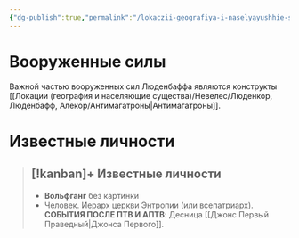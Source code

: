 ```yaml
---
{"dg-publish":true,"permalink":"/lokaczii-geografiya-i-naselyayushhie-sushhestva/neveles/lyudenkor-lyudenbaff-alekor/lyudenbaff/","dgPassFrontmatter":true}
---
```


# Вооруженные силы

Важной частью вооруженных сил Люденбаффа являются конструкты [[Локации (география и населяющие существа)/Невелес/Люденкор, Люденбафф, Алекор/Антимагатроны\|Антимагатроны]].

# Известные личности

> [!kanban]+ Известные личности
> - 
> 	- **Вольфганг** без картинки
> 	- Человек. Иерарх церкви Энтропии (или всепатриарх). **СОБЫТИЯ ПОСЛЕ ПТВ И АПТВ**: Десница [[Джонс Первый Праведный\|Джонса Первого]].